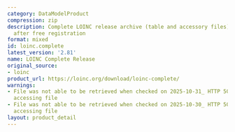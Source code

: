 ```yaml
---
category: DataModelProduct
compression: zip
description: Complete LOINC release archive (table and accessory files) downloadable
  after free registration
format: mixed
id: loinc.complete
latest_version: '2.81'
name: LOINC Complete Release
original_source:
- loinc
product_url: https://loinc.org/download/loinc-complete/
warnings:
- File was not able to be retrieved when checked on 2025-10-31_ HTTP 503 error when
  accessing file
- File was not able to be retrieved when checked on 2025-10-30_ HTTP 503 error when
  accessing file
layout: product_detail
---
```

